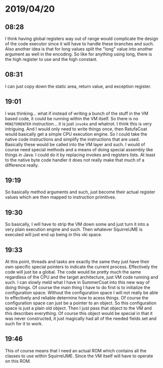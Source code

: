 # 2019/04/20

## 08:28

I think having global registers way out of range would complicate the design
of the code executor since it will have to handle these branches and such.
Also another idea is that for long values split the "long" value into another
argument as well in the encoding. So like for anything using long, there is
the high register to use and the high constant.

## 08:31

I can just copy down the static area, return value, and exception register.

## 19:01

I was thinking... what if instead of writing a bunch of the stuff in the VM
based code, it could be running within the VM itself. So there is no
`MONITORENTER` instruction... it is just `invoke` and whatnot. I think this is
very intriguing. And I would only need to write things once, then RatufaCoat
would basically get a simple CPU execution engine. So I could take the native
code instructions and simplify the instructions that are used. Basically these
would be called into the VM layer and such. I would of course need special
methods and a means of doing special assembly like things in Java. I could do
it by replacing invokes and registers lists. At least to the native byte code
handler it does not really make that much of a difference really.

## 19:19

So basically method arguments and such, just become their actual register
values which are then mapped to instruction primitives.

## 19:30

So basically, I will have to strip the VM down some and just turn it into a
very plain execution engine and such. Then whatever SquirrelJME is executed
will just end up being in this vki space.

## 19:33

At this point, threads and tasks are exactly the same they just have their
own specific special pointers to indicate the current process. Effectively
the code will just be a global. The code would be pretty much the same
regardless of the CPU and the target architecture, just VM code running and
such. I can slowly meld what I have in SummerCoat into this new way of
doing things. Of course the main thing I have to do first is to initialize
the configuration space. Without the configuration space I will not really
be able to effectively and reliable determine how to acess things. Of course
the configuration space can just be a pointer to an object. So this
configuration space is just a plain old object. Then I just pass that object
to the VM and this describes everything. Of course this object would be
special in that it was never constructed, it just magically had all of the
needed fields set and such for it to work.

## 19:46

This of course means that I need an actual ROM which contains all the classes
to use within SquirrelJME. Since the VM itself will have to operate on this
ROM.
